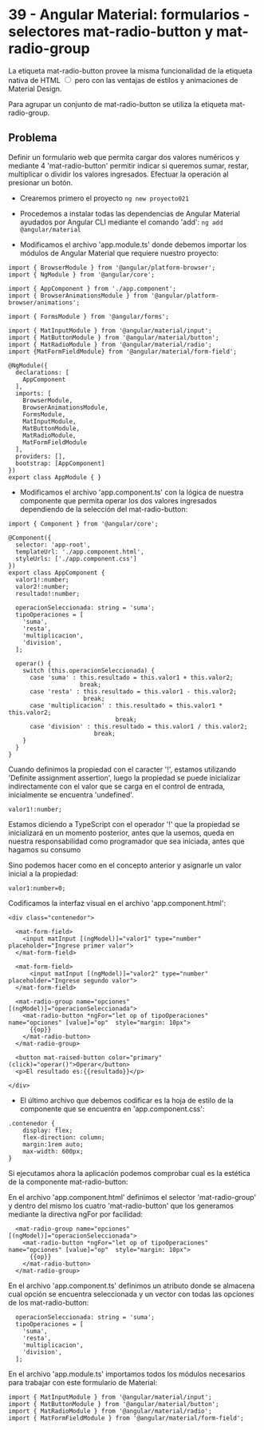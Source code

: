 # 39 - Angular Material: formularios - selectores mat-radio-button y mat-radio-group

La etiqueta mat-radio-button provee la misma funcionalidad de la etiqueta nativa de HTML <input type="radio"> 
pero con las ventajas de estilos y animaciones de Material Design.

Para agrupar un conjunto de mat-radio-button se utiliza la etiqueta mat-radio-group.

## Problema
Definir un formulario web que permita cargar dos valores numéricos y mediante 4 'mat-radio-button' permitir indicar si queremos 
sumar, restar, multiplicar o dividir los valores ingresados. Efectuar la operación al presionar un botón.

- Crearemos primero el proyecto
```ng new proyecto021```

- Procedemos a instalar todas las dependencias de Angular Material ayudados por Angular CLI mediante el comando 'add':
```ng add @angular/material```

- Modificamos el archivo 'app.module.ts' donde debemos importar los módulos de Angular Material que requiere nuestro proyecto:
```
import { BrowserModule } from '@angular/platform-browser';
import { NgModule } from '@angular/core';

import { AppComponent } from './app.component';
import { BrowserAnimationsModule } from '@angular/platform-browser/animations';

import { FormsModule } from '@angular/forms';

import { MatInputModule } from '@angular/material/input';
import { MatButtonModule } from '@angular/material/button';
import { MatRadioModule } from '@angular/material/radio';
import {MatFormFieldModule} from '@angular/material/form-field';

@NgModule({
  declarations: [
    AppComponent
  ],
  imports: [
    BrowserModule,
    BrowserAnimationsModule,
    FormsModule,
    MatInputModule,
    MatButtonModule,
    MatRadioModule,
    MatFormFieldModule
  ],
  providers: [],
  bootstrap: [AppComponent]
})
export class AppModule { }
```

- Modificamos el archivo 'app.component.ts' con la lógica de nuestra componente que permita operar los dos valores ingresados dependiendo de la selección del mat-radio-button:
```
import { Component } from '@angular/core';

@Component({
  selector: 'app-root',
  templateUrl: './app.component.html',
  styleUrls: ['./app.component.css']
})
export class AppComponent {
  valor1!:number;
  valor2!:number;
  resultado!:number;

  operacionSeleccionada: string = 'suma';
  tipoOperaciones = [
    'suma',
    'resta',
    'multiplicacion',
    'division',
  ];

  operar() {
    switch (this.operacionSeleccionada) {
      case 'suma' : this.resultado = this.valor1 + this.valor2;
                    break;
      case 'resta' : this.resultado = this.valor1 - this.valor2;
                     break;
      case 'multiplicacion' : this.resultado = this.valor1 * this.valor2;
                              break;
      case 'division' : this.resultado = this.valor1 / this.valor2;
                        break;
    }
  }
}
```

Cuando definimos la propiedad con el caracter '!', estamos utilizando 'Definite assignment assertion', luego la propiedad se puede inicializar 
indirectamente con el valor que se carga en el control de entrada, inicialmente se encuentra 'undefined'.

```
valor1!:number;
```

Estamos diciendo a TypeScript con el operador '!' que la propiedad se inicializará en un momento posterior, antes que la usemos, 
queda en nuestra responsabilidad como programador que sea iniciada, antes que hagamos su consumo

Sino podemos hacer como en el concepto anterior y asignarle un valor inicial a la propiedad:

```
valor1:number=0;
```

Codificamos la interfaz visual en el archivo 'app.component.html':
```
<div class="contenedor">

  <mat-form-field>
    <input matInput [(ngModel)]="valor1" type="number" placeholder="Ingrese primer valor">
  </mat-form-field>

  <mat-form-field>
      <input matInput [(ngModel)]="valor2" type="number" placeholder="Ingrese segundo valor">
  </mat-form-field>
  
  <mat-radio-group name="opciones" [(ngModel)]="operacionSeleccionada">
    <mat-radio-button *ngFor="let op of tipoOperaciones" name="opciones" [value]="op"  style="margin: 10px">
      {{op}}
    </mat-radio-button>
  </mat-radio-group>

  <button mat-raised-button color="primary" (click)="operar()">Operar</button>
  <p>El resultado es:{{resultado}}</p>
  
</div>
```

- El último archivo que debemos codificar es la hoja de estilo de la componente que se encuentra en 'app.component.css':
```
.contenedor {
    display: flex;
    flex-direction: column;
    margin:1rem auto;
    max-width: 600px;
} 
```
Si ejecutamos ahora la aplicación podemos comprobar cual es la estética de la componente mat-radio-button:

En el archivo 'app.component.html' definimos el selector 'mat-radio-group' y dentro del mismo los cuatro 'mat-radio-button' 
que los generamos mediante la directiva ngFor por facilidad:

```
  <mat-radio-group name="opciones" [(ngModel)]="operacionSeleccionada">
    <mat-radio-button *ngFor="let op of tipoOperaciones" name="opciones" [value]="op"  style="margin: 10px">
      {{op}}
    </mat-radio-button>
  </mat-radio-group>
```

En el archivo 'app.component.ts' definimos un atributo donde se almacena cual opción se encuentra seleccionada y un vector con todas 
las opciones de los mat-radio-button:

```
  operacionSeleccionada: string = 'suma';
  tipoOperaciones = [
    'suma',
    'resta',
    'multiplicacion',
    'division',
  ];
```

En el archivo 'app.module.ts' importamos todos los módulos necesarios para trabajar con este formulario de Material:

```
import { MatInputModule } from '@angular/material/input';
import { MatButtonModule } from '@angular/material/button';
import { MatRadioModule } from '@angular/material/radio';
import { MatFormFieldModule } from '@angular/material/form-field';
```
